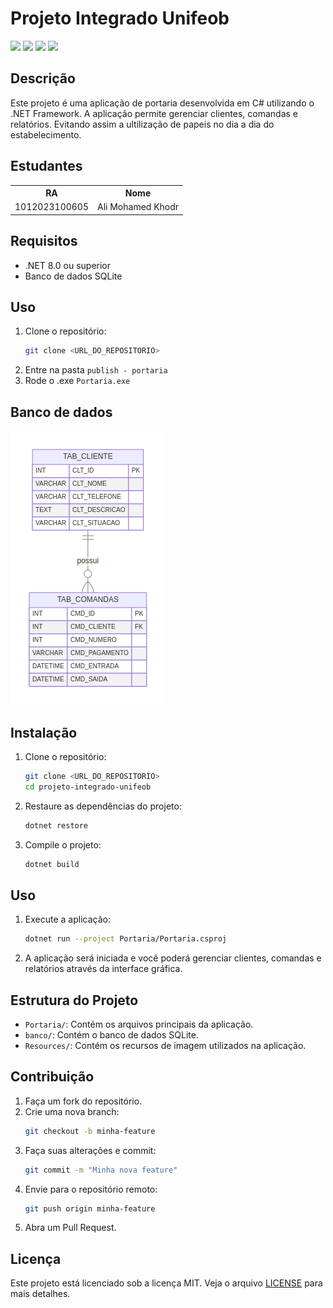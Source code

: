 # Projeto Integrado Unifeob
<p align="left">
  <img src="https://img.shields.io/badge/-C%23-black?style=flat-square&logo=c-sharp"/>
  <img src="https://img.shields.io/badge/-SQLite-black?style=flat-square&logo=sqlite"/>
  <img src="https://img.shields.io/badge/-.NET-black?style=flat-square&logo=.net"/>
  <img src="https://img.shields.io/badge/-GitHub-black?style=flat-square&logo=github"/>
</p>

## Descrição
Este projeto é uma aplicação de portaria desenvolvida em C# utilizando o .NET Framework. A aplicação permite gerenciar clientes, comandas e relatórios. Evitando assim a ultilização de papeis no dia a dia do estabelecimento.

## Estudantes

<table>
    <tr>
        <th>RA</th>
        <th>Nome</th>
    </tr>
    <tr>
        <td>1012023100605</td>
        <td>Ali Mohamed Khodr</td>
    </tr>
</table>

## Requisitos
- .NET 8.0 ou superior
- Banco de dados SQLite

## Uso
1. Clone o repositório:
    ```bash
    git clone <URL_DO_REPOSITORIO>
    ```
2. Entre na pasta `publish - portaria`
3. Rode o .exe `Portaria.exe`

## Banco de dados
![alt text](image.png)

## Instalação
1. Clone o repositório:
    ```bash
    git clone <URL_DO_REPOSITORIO>
    cd projeto-integrado-unifeob
    ```

2. Restaure as dependências do projeto:
    ```bash
    dotnet restore
    ```

3. Compile o projeto:
    ```bash
    dotnet build
    ```

## Uso
1. Execute a aplicação:
    ```bash
    dotnet run --project Portaria/Portaria.csproj
    ```

2. A aplicação será iniciada e você poderá gerenciar clientes, comandas e relatórios através da interface gráfica.

## Estrutura do Projeto
- `Portaria/`: Contém os arquivos principais da aplicação.
- `banco/`: Contém o banco de dados SQLite.
- `Resources/`: Contém os recursos de imagem utilizados na aplicação.

## Contribuição
1. Faça um fork do repositório.
2. Crie uma nova branch:
    ```bash
    git checkout -b minha-feature
    ```
3. Faça suas alterações e commit:
    ```bash
    git commit -m "Minha nova feature"
    ```
4. Envie para o repositório remoto:
    ```bash
    git push origin minha-feature
    ```
5. Abra um Pull Request.

## Licença
Este projeto está licenciado sob a licença MIT. Veja o arquivo [LICENSE](LICENSE) para mais detalhes.
